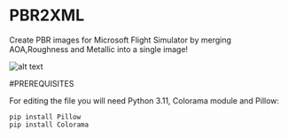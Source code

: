 # PBR2XML
Create PBR images for Microsoft Flight Simulator by merging AOA,Roughness and Metallic into a single image!

![alt text](https://i.ibb.co/r2YPrpX/1.png)

#PREREQUISITES

For editing the file you will need Python 3.11, Colorama module and Pillow:

`pip install Pillow`  
`pip install Colorama`  







